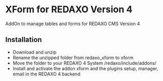 XForm for REDAXO Version 4
=============

AddOn to manage tables and forms for REDAXO CMS Version 4


Installation
-------

* Download and unzip
* Rename the unzipped folder from redaxo_xform to xform
* Move the folder to your REDAXO 4 System /redaxo/include/addons/
* Install and activate the addon xform and the plugins setup, manager, email in the REDAXO 4 backend